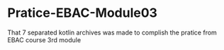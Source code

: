 # Pratice-EBAC-Module03
 That 7 separated kotlin archives was made to complish the pratice from EBAC course 3rd module
